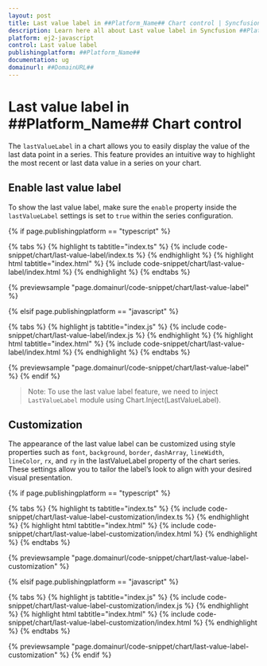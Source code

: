 ```yaml
---
layout: post
title: Last value label in ##Platform_Name## Chart control | Syncfusion
description: Learn here all about Last value label in Syncfusion ##Platform_Name## Chart control of Syncfusion Essential JS 2 and more.
platform: ej2-javascript
control: Last value label
publishingplatform: ##Platform_Name##
documentation: ug
domainurl: ##DomainURL##
---
```


# Last value label in ##Platform_Name## Chart control

The `lastValueLabel` in a chart allows you to easily display the value of the last data point in a series. This feature provides an intuitive way to highlight the most recent or last data value in a series on your chart.

## Enable last value label

To show the last value label, make sure the `enable` property inside the `lastValueLabel` settings is set to `true` within the series configuration. 

{% if page.publishingplatform == "typescript" %}

{% tabs %}
{% highlight ts tabtitle="index.ts" %}
{% include code-snippet/chart/last-value-label/index.ts %}
{% endhighlight %}
{% highlight html tabtitle="index.html" %}
{% include code-snippet/chart/last-value-label/index.html %}
{% endhighlight %}
{% endtabs %}

{% previewsample "page.domainurl/code-snippet/chart/last-value-label" %}

{% elsif page.publishingplatform == "javascript" %}

{% tabs %}
{% highlight js tabtitle="index.js" %}
{% include code-snippet/chart/last-value-label/index.js %}
{% endhighlight %}
{% highlight html tabtitle="index.html" %}
{% include code-snippet/chart/last-value-label/index.html %}
{% endhighlight %}
{% endtabs %}

{% previewsample "page.domainurl/code-snippet/chart/last-value-label" %}
{% endif %}

>Note: To use the last value label feature, we need to inject `LastValueLabel` module using Chart.Inject(LastValueLabel).

## Customization

The appearance of the last value label can be customized using style properties such as `font`, `background`, `border`, `dashArray`, `lineWidth`, `lineColor`, `rx`, and `ry` in the lastValueLabel property of the chart series. These settings allow you to tailor the label’s look to align with your desired visual presentation.

{% if page.publishingplatform == "typescript" %}

{% tabs %}
{% highlight ts tabtitle="index.ts" %}
{% include code-snippet/chart/last-value-label-customization/index.ts %}
{% endhighlight %}
{% highlight html tabtitle="index.html" %}
{% include code-snippet/chart/last-value-label-customization/index.html %}
{% endhighlight %}
{% endtabs %}

{% previewsample "page.domainurl/code-snippet/chart/last-value-label-customization" %}

{% elsif page.publishingplatform == "javascript" %}

{% tabs %}
{% highlight js tabtitle="index.js" %}
{% include code-snippet/chart/last-value-label-customization/index.js %}
{% endhighlight %}
{% highlight html tabtitle="index.html" %}
{% include code-snippet/chart/last-value-label-customization/index.html %}
{% endhighlight %}
{% endtabs %}

{% previewsample "page.domainurl/code-snippet/chart/last-value-label-customization" %}
{% endif %}

